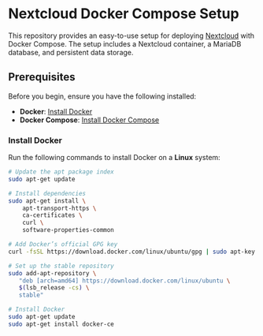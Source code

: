 # Nextcloud Docker Compose Setup

This repository provides an easy-to-use setup for deploying [Nextcloud](https://nextcloud.com/) with Docker Compose. The setup includes a Nextcloud container, a MariaDB database, and persistent data storage.

## Prerequisites

Before you begin, ensure you have the following installed:

- **Docker**: [Install Docker](https://docs.docker.com/get-docker/)
- **Docker Compose**: [Install Docker Compose](https://docs.docker.com/compose/install/)

### Install Docker

Run the following commands to install Docker on a **Linux** system:

```bash
# Update the apt package index
sudo apt-get update

# Install dependencies
sudo apt-get install \
    apt-transport-https \
    ca-certificates \
    curl \
    software-properties-common

# Add Docker’s official GPG key
curl -fsSL https://download.docker.com/linux/ubuntu/gpg | sudo apt-key add -

# Set up the stable repository
sudo add-apt-repository \
   "deb [arch=amd64] https://download.docker.com/linux/ubuntu \
   $(lsb_release -cs) \
   stable"

# Install Docker
sudo apt-get update
sudo apt-get install docker-ce

